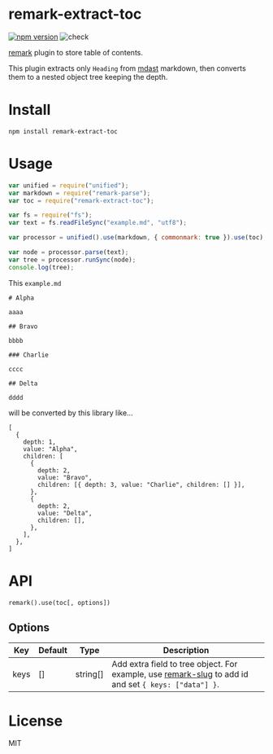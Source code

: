 # remark-extract-toc

[![npm version](https://badge.fury.io/js/remark-extract-toc.svg)](https://badge.fury.io/js/remark-extract-toc) ![check](https://github.com/inokawa/remark-extract-toc/workflows/check/badge.svg)

[remark](https://github.com/remarkjs/remark) plugin to store table of contents.

This plugin extracts only `Heading` from [mdast](https://github.com/syntax-tree/mdast) markdown, then converts them to a nested object tree keeping the depth.

# Install

```
npm install remark-extract-toc
```

# Usage

```javascript
var unified = require("unified");
var markdown = require("remark-parse");
var toc = require("remark-extract-toc");

var fs = require("fs");
var text = fs.readFileSync("example.md", "utf8");

var processor = unified().use(markdown, { commonmark: true }).use(toc);

var node = processor.parse(text);
var tree = processor.runSync(node);
console.log(tree);
```

This `example.md`

```
# Alpha

aaaa

## Bravo

bbbb

### Charlie

cccc

## Delta

dddd
```

will be converted by this library like...

```
[
  {
    depth: 1,
    value: "Alpha",
    children: [
      {
        depth: 2,
        value: "Bravo",
        children: [{ depth: 3, value: "Charlie", children: [] }],
      },
      {
        depth: 2,
        value: "Delta",
        children: [],
      },
    ],
  },
]
```

# API

`remark().use(toc[, options])`

## Options

| Key  | Default | Type     | Description                                                                                                                                     |
| ---- | ------- | -------- | ----------------------------------------------------------------------------------------------------------------------------------------------- |
| keys | []      | string[] | Add extra field to tree object. For example, use [remark-slug](https://github.com/remarkjs/remark-slug) to add id and set `{ keys: ["data"] }`. |

# License

MIT
